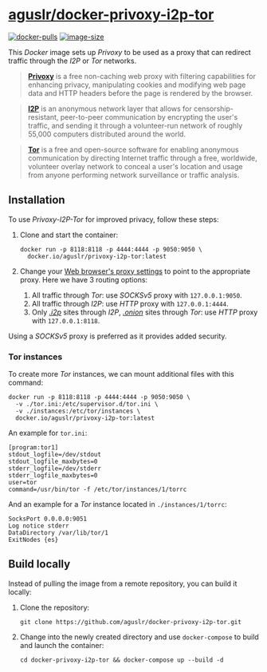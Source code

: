[aguslr/docker-privoxy-i2p-tor][1]
==========================

[![docker-pulls](https://img.shields.io/docker/pulls/aguslr/privoxy-i2p-tor)](https://hub.docker.com/r/aguslr/privoxy-i2p-tor) [![image-size](https://img.shields.io/docker/image-size/aguslr/privoxy-i2p-tor/latest)](https://hub.docker.com/r/aguslr/privoxy-i2p-tor)


This *Docker* image sets up *Privoxy* to be used as a proxy that can redirect
traffic through the *I2P* or *Tor* networks.

> **[Privoxy][2]** is a free non-caching web proxy with filtering capabilities
> for enhancing privacy, manipulating cookies and modifying web page data and
> HTTP headers before the page is rendered by the browser.

> **[I2P][3]** is an anonymous network layer that allows for
> censorship-resistant, peer-to-peer communication by encrypting the user's
> traffic, and sending it through a volunteer-run network of roughly 55,000
> computers distributed around the world.

> **[Tor][4]** is a free and open-source software for enabling anonymous
> communication by directing Internet traffic through a free, worldwide,
> volunteer overlay network to conceal a user's location and usage from anyone
> performing network surveillance or traffic analysis.


Installation
------------

To use *Privoxy-I2P-Tor* for improved privacy, follow these steps:

1. Clone and start the container:

       docker run -p 8118:8118 -p 4444:4444 -p 9050:9050 \
         docker.io/aguslr/privoxy-i2p-tor:latest

2. Change your [Web browser's proxy settings][5] to point to the appropriate
   proxy. Here we have 3 routing options:
    1. All traffic through *Tor*: use *SOCKSv5* proxy with `127.0.0.1:9050`.
    2. All traffic through *I2P*: use *HTTP* proxy with `127.0.0.1:4444`.
    3. Only *[.i2p][6]* sites through *I2P*, *[.onion][7]* sites through *Tor*:
       use *HTTP* proxy with `127.0.0.1:8118`.

Using a *SOCKSv5* proxy is preferred as it provides added security.


### Tor instances

To create more *Tor* instances, we can mount additional files with this command:

    docker run -p 8118:8118 -p 4444:4444 -p 9050:9050 \
      -v ./tor.ini:/etc/supervisor.d/tor.ini \
      -v ./instances:/etc/tor/instances \
      docker.io/aguslr/privoxy-i2p-tor:latest

An example for `tor.ini`:

    [program:tor1]
    stdout_logfile=/dev/stdout
    stdout_logfile_maxbytes=0
    stderr_logfile=/dev/stderr
    stderr_logfile_maxbytes=0
    user=tor
    command=/usr/bin/tor -f /etc/tor/instances/1/torrc

And an example for a *Tor* instance located in `./instances/1/torrc`:

    SocksPort 0.0.0.0:9051
    Log notice stderr
    DataDirectory /var/lib/tor/1
    ExitNodes {es}


Build locally
-------------

Instead of pulling the image from a remote repository, you can build it locally:

1. Clone the repository:

       git clone https://github.com/aguslr/docker-privoxy-i2p-tor.git

2. Change into the newly created directory and use `docker-compose` to build and
   launch the container:

       cd docker-privoxy-i2p-tor && docker-compose up --build -d


[1]: https://github.com/aguslr/docker-privoxy-i2p-tor
[2]: https://www.privoxy.org/
[3]: https://geti2p.net/
[4]: https://torproject.org/
[5]: https://web.archive.org/web/https://www.stupidproxy.com/how-to-use-proxy/
[6]: https://en.wikipedia.org/wiki/.i2p
[7]: https://en.wikipedia.org/wiki/.onion
